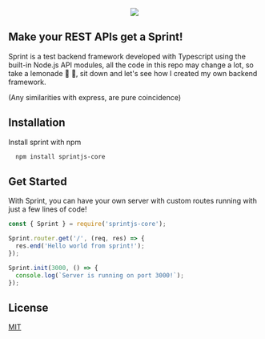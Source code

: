 
<p align="center">
  <img src="https://repository-images.githubusercontent.com/598000748/9fef86e4-902f-496b-8247-74cdfa5af208"">
</p>

## Make your REST APIs get a Sprint!

Sprint is a test backend framework developed with Typescript using the built-in Node.js API modules, all the code in this repo may change a lot, so take a lemonade 🍋 🥃, sit down and let's see how I created my own backend framework.

(Any similarities with express, are pure coincidence)
## Installation

Install sprint with npm

```bash
  npm install sprintjs-core
```
    
## Get Started
With Sprint, you can have your own server with custom routes running with just a few lines of code!
```javascript
const { Sprint } = require('sprintjs-core');

Sprint.router.get('/', (req, res) => {
  res.end('Hello world from sprint!');
});

Sprint.init(3000, () => {
  console.log(`Server is running on port 3000!`);
});

```


## License

[MIT](https://choosealicense.com/licenses/mit/)


